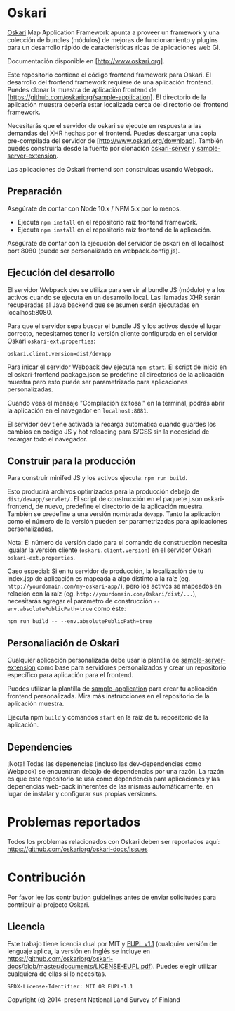 # Oskari

[Oskari](http://www.oskari.org/) Map Application Framework apunta a proveer un framework y una colección de bundles (módulos) de mejoras de funcionamiento y plugins para un desarrollo rápido de características ricas de aplicaciones web GI.

Documentación disponible en [http://www.oskari.org].

Este repositorio contiene el código frontend framework para Oskari. El desarrollo del frontend framework requiere de una aplicación frontend. Puedes clonar la muestra de aplicación frontend de [https://github.com/oskariorg/sample-application]. El directorio de la aplicación muestra debería estar localizada cerca del directorio del frontend framework.

Necesitarás que el servidor de oskari se ejecute en respuesta a las demandas del XHR hechas por el frontend. Puedes descargar una copia pre-compilada del servidor de [http://www.oskari.org/download]. También puedes construirla desde la fuente por clonación [oskari-server](https://github.com/oskariorg/oskari-server) y [sample-server-extension](https://github.com/oskariorg/sample-server-extension).

Las aplicaciones de Oskari frontend son construidas usando Webpack.

## Preparación

Asegúrate de contar con Node 10.x / NPM 5.x por lo menos. 

* Ejecuta `npm install` en el repositorio raíz frontend framework.
* Ejecuta `npm install` en el repositorio raíz frontend de la aplicación.

Asegúrate de contar con la ejecución del servidor de oskari en el localhost port 8080 (puede ser personalizado en webpack.config.js).

## Ejecución del desarrollo

El servidor Webpack dev se utiliza para servir al bundle JS (módulo) y a los activos cuando se ejecuta en un desarrollo local. Las llamadas XHR serán recuperadas al Java backend que se asumen serán ejecutadas en localhost:8080.

Para que el servidor sepa buscar el bundle JS y los activos desde el lugar correcto, necesitamos tener la versión cliente configurada en el servidor Oskari `oskari-ext.properties`:

```
oskari.client.version=dist/devapp
```

Para inicar el servidor Webpack dev ejecuta `npm start`. El script de inicio en el oskari-frontend package.json se predefine al directorios de la aplicación muestra pero esto puede ser parametrizado para aplicaciones personalizadas.

Cuando veas el mensaje "Compilación exitosa." en la terminal, podrás abrir la aplicación en el navegador en `localhost:8081`.

El servidor dev tiene activada la recarga automática cuando guardes los cambios en código JS y hot reloading para S/CSS sin la necesidad de recargar todo el navegador.

## Construir para la producción

Para construir minifed JS y los activos ejecuta: `npm run build`.

Esto producirá archivos optimizados para la producción debajo de `dist/devapp/servlet/`. El script de construcción en el paquete j.son oskari-frontend, de nuevo, predefine el directorio de la aplicación muestra. También se predefine a una versión nombrada `devapp`. Tanto la aplicación como el número de la versión pueden ser parametrizadas para aplicaciones personalizadas.

Nota: El número de versión dado para el comando de construcción necesita igualar la versión cliente (`oskari.client.version`) en el servidor Oskari `oskari-ext.properties`.

Caso especial: Si en tu servidor de producción, la localización de tu index.jsp de aplicación es mapeada a algo distinto a la raíz (eg. `http://yourdomain.com/my-oskari-app/`), pero los activos se mapeados en relación con la raíz (eg. `http://yourdomain.com/Oskari/dist/...`), necesitarás agregar el parametro de construcción `--env.absolutePublicPath=true` como éste:

    npm run build -- --env.absolutePublicPath=true

## Personaliación de Oskari

Cualquier aplicación personalizada debe usar la plantilla de [sample-server-extension](https://github.com/oskariorg/sample-server-extension) como base para servidores personalizados y crear un repositorio específico para aplicación para el frontend. 

Puedes utilizar la plantilla de [sample-application](https://github.com/oskariorg/sample-application) para crear tu aplicación frontend personalizada. Mira más instrucciones en el repositorio de la aplicación muestra.

Ejecuta npm `build` y comandos `start` en la raíz de tu repositorio de la aplicación.

## Dependencies

¡Nota! Todas las depenencias (incluso las dev-dependencies como Webpack) se encuentran debajo de dependencias por una razón. La razón es que este repositorio se usa como dependencia para aplicaciones y las depenencias web-pack inherentes de las mismas automáticamente, en lugar de instalar y configurar sus propias versiones.

# Problemas reportados

Todos los problemas relacionados con Oskari deben ser reportados aquí: https://github.com/oskariorg/oskari-docs/issues

# Contribución

Por favor lee los [contribution guidelines](http://oskari.org/documentation/development/how-to-contribute) antes de enviar solicitudes para contribuir al projecto Oskari.

## Licencia
 
Este trabajo tiene licencia dual por MIT y [EUPL v1.1](https://joinup.ec.europa.eu/software/page/eupl/licence-eupl) 
(cualquier versión de lenguaje aplica, la versión en Inglés se incluye en https://github.com/oskariorg/oskari-docs/blob/master/documents/LICENSE-EUPL.pdf).
Puedes elegir utilizar cualquiera de ellas si lo necesitas.
 
`SPDX-License-Identifier: MIT OR EUPL-1.1`

Copyright (c) 2014-present National Land Survey of Finland
